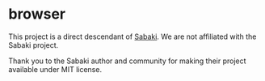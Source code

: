 # browser

This project is a direct descendant of [Sabaki](https://github.com/SabakiHQ/Sabaki).  We are not affiliated with the Sabaki project.

Thank you to the Sabaki author and community for making their project available under MIT license.

